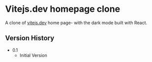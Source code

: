 # Vitejs.dev homepage clone

A clone of [vitejs.dev](https://vitejs.dev/) home page- with the dark mode built with React.

## Version History

- 0.1
  - Initial Version
